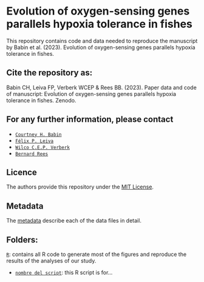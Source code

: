 # Evolution of oxygen-sensing genes parallels hypoxia tolerance in fishes

This repository contains code and data needed to reproduce the manuscript by Babin et al. (2023). Evolution of oxygen-sensing genes parallels hypoxia tolerance in fishes.

## Cite the repository as:

Babin CH, Leiva FP, Verberk WCEP & Rees BB. (2023). Paper data and code of manuscript: Evolution of oxygen-sensing genes parallels hypoxia tolerance in fishes. Zenodo.

## For any further information, please contact
* [`Courtney H. Babin`](http://cas.loyno.edu/biology/bios/courtney-babin)
* [`Félix P. Leiva`](https://github.com/felixpleiva/)
* [`Wilco C.E.P. Verberk`](https://www.ru.nl/personen/verberk-w)
* [`Bernard Rees`](https://www.uno.edu/profile/faculty/bernard_rees)

## Licence
The authors provide this repository under the [MIT License](https://opensource.org/licenses/MIT).

## Metadata
The [metadata](https://github.com/felixpleiva/Genetic_basis_Pcrit/blob/main/Metadata.txt) describe each of the data files in detail.

## Folders:
[`R`](https://github.com/felixpleiva/Genetic_basis_Pcrit/blob/main/R): contains all R code to generate most of the figures and reproduce the results of the analyses of our study.
* [`nombre del script`](https://github.com/felixpleiva/Genetic_basis_Pcrit/blob/main/R/nombredelscript): this R script is for...
